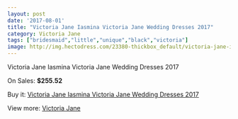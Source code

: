 ```yaml
---
layout: post
date: '2017-08-01'
title: "Victoria Jane Iasmina Victoria Jane Wedding Dresses 2017"
category: Victoria Jane
tags: ["bridesmaid","little","unique","black","victoria"]
image: http://img.hectodress.com/23380-thickbox_default/victoria-jane-iasmina-victoria-jane-wedding-dresses-2013.jpg
---
```

Victoria Jane Iasmina Victoria Jane Wedding Dresses 2017

On Sales: **$255.52**
<a href="https://www.hectodress.com/victoria-jane/10814-victoria-jane-iasmina-victoria-jane-wedding-dresses-2013.html"><amp-img layout="responsive" width="600" height="600" src="//img.hectodress.com/23380-thickbox_default/victoria-jane-iasmina-victoria-jane-wedding-dresses-2013.jpg" alt="Victoria Jane Iasmina Victoria Jane Wedding Dresses 2017 0" /></a>
<a href="https://www.hectodress.com/victoria-jane/10814-victoria-jane-iasmina-victoria-jane-wedding-dresses-2013.html"><amp-img layout="responsive" width="600" height="600" src="//img.hectodress.com/23382-thickbox_default/victoria-jane-iasmina-victoria-jane-wedding-dresses-2013.jpg" alt="Victoria Jane Iasmina Victoria Jane Wedding Dresses 2017 1" /></a>
<a href="https://www.hectodress.com/victoria-jane/10814-victoria-jane-iasmina-victoria-jane-wedding-dresses-2013.html"><amp-img layout="responsive" width="600" height="600" src="//img.hectodress.com/23381-thickbox_default/victoria-jane-iasmina-victoria-jane-wedding-dresses-2013.jpg" alt="Victoria Jane Iasmina Victoria Jane Wedding Dresses 2017 2" /></a>

Buy it: [Victoria Jane Iasmina Victoria Jane Wedding Dresses 2017](https://www.hectodress.com/victoria-jane/10814-victoria-jane-iasmina-victoria-jane-wedding-dresses-2013.html "Victoria Jane Iasmina Victoria Jane Wedding Dresses 2017")

View more: [Victoria Jane](https://www.hectodress.com/172-victoria-jane "Victoria Jane")